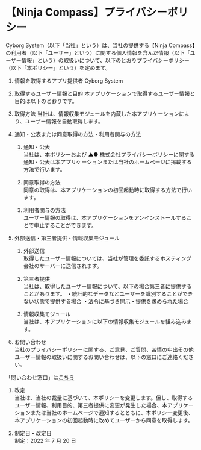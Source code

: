 # 【Ninja Compass】プライバシーポリシー

Cyborg System（以下「当社」という）は、当社の提供する【Ninja Compass】の利用者（以下「ユーザー」という）に関する個人情報を含んだ情報（以下「ユーザー情報」という）の取扱いについて、以下のとおりプライバシーポリシー（以下「本ポリシー」という）を定めます。

1. 情報を取得するアプリ提供者
   Cyborg System

1. 取得するユーザー情報と目的
   本アプリケーションで取得するユーザー情報と目的は以下のとおりです。

1. 取得方法
   当社は、情報収集モジュールを内蔵した本アプリケーションにより、ユーザー情報を自動取得します。

1. 通知・公表または同意取得の方法・利用者関与の方法

   1. 通知・公表<br>
      当社は、本ポリシーおよび ▲● 株式会社プライバシーポリシーに関する通知・公表は本アプリケーションまたは当社のホームページに掲載する方法で行います。

   1. 同意取得の方法<br>
      同意の取得は、本アプリケーションの初回起動時に取得する方法で行います。

   1. 利用者関与の方法<br>
      ユーザー情報の取得は、本アプリケーションをアンインストールすることで中止することができます。

1. 外部送信・第三者提供・情報収集モジュール

   1. 外部送信<br>
      取得したユーザー情報については、当社が管理を委託するホスティング会社のサーバーに送信されます。

   1. 第三者提供<br>
      当社は、取得したユーザー情報について、以下の場合第三者に提供することがあります。
      ・統計的なデータなどユーザーを識別することができない状態で提供する場合
      ・法令に基づき開示・提供を求められた場合

   1. 情報収集モジュール<br>
      当社は、本アプリケーションに以下の情報収集モジュールを組み込みます。

1. お問い合わせ<br>
   当社のプライバシーポリシーに関する、ご意見、ご質問、苦情の申出その他ユーザー情報の取扱いに関するお問い合わせは、以下の窓口にご連絡ください。

「問い合わせ窓口」は[こちら](https://twitter.com/keirekisho)

1. 改定<br>
   当社は、当社の裁量に基づいて、本ポリシーを変更します。但し、取得するユーザー情報、利用目的、第三者提供に変更が発生した場合、本アプリケーションまたは当社のホームページで通知するとともに、本ポリシー変更後、本アプリケーションの初回起動時に改めてユーザーから同意を取得します。

1. 制定日・改定日<br>
   制定：2022 年 7 月 20 日
